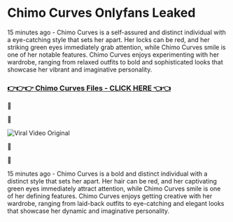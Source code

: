 # Chimo Curves Onlyfans Leaked

<p>15 minutes ago - Chimo Curves is a self-assured and distinct individual with a eye-catching style that sets her apart. Her locks can be red, and her striking green eyes immediately grab attention, while Chimo Curves smile is one of her notable features. Chimo Curves enjoys experimenting with her wardrobe, ranging from relaxed outfits to bold and sophisticated looks that showcase her vibrant and imaginative personality.</p><p>
<h3><a href="https://fansleaks.com-getfree.pro/chimo-curves" rel="nofollow">👉👉👉 Chimo Curves Files - CLICK HERE 👈👈</a></h3>
<p>🔻</p>
<p>🔻</p> <p>
<a href="https://fansleaks.com-getfree.pro/chimo-curves" rel="nofollow"><img src="https://i.imgur.com/0ZbtXZ5.gif" alt="Viral Video Original" style="max-width: 100%; display: inline-block;" data-target="animated-image.originalImage"></a>
<p>🔻</p>
<p>🔻</p> <p>15 minutes ago - Chimo Curves is a bold and distinct individual with a distinct style that sets her apart. Her hair can be red, and her captivating green eyes immediately attract attention, while Chimo Curves smile is one of her defining features. Chimo Curves enjoys getting creative with her wardrobe, ranging from laid-back outfits to eye-catching and elegant looks that showcase her dynamic and imaginative personality.</p>
